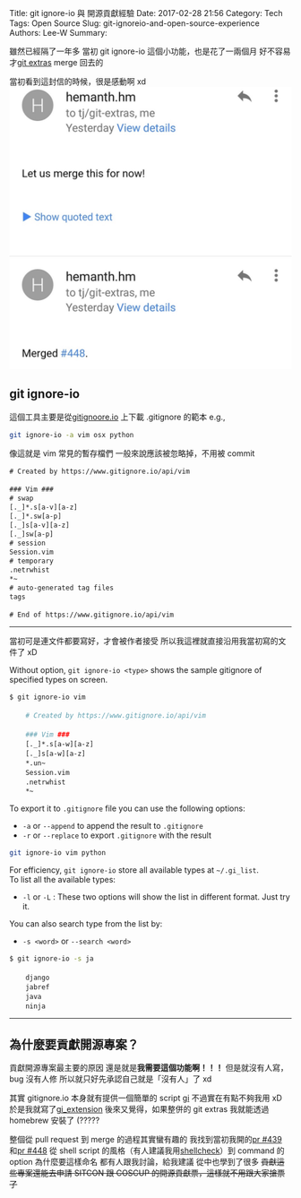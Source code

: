 Title: git ignore-io 與 開源貢獻經驗
Date: 2017-02-28 21:56
Category: Tech
Tags: Open Source
Slug: git-ignoreio-and-open-source-experience
Authors: Lee-W
Summary:

雖然已經隔了一年多
當初 git ignore-io 這個小功能，也是花了一兩個月
好不容易才[git extras](https://github.com/tj/git-extras) merge 回去的

<!--more-->

當初看到這封信的時候，很是感動啊 xd
![accepted](/images/posts-image/2017-02-28-git-ignoreio-and-open-source-experience/1-accepted.jpg)

## git ignore-io

這個工具主要是從[gitignoore.io](https://www.gitignore.io) 上下載 .gitignore 的範本
e.g.,

```bash
git ignore-io -a vim osx python
```

像這就是 vim 常見的暫存檔們
一般來說應該被忽略掉，不用被 commit

```text
# Created by https://www.gitignore.io/api/vim

### Vim ###
# swap
[._]*.s[a-v][a-z]
[._]*.sw[a-p]
[._]s[a-v][a-z]
[._]sw[a-p]
# session
Session.vim
# temporary
.netrwhist
*~
# auto-generated tag files
tags

# End of https://www.gitignore.io/api/vim
```

---

當初可是連文件都要寫好，才會被作者接受
所以我這裡就直接沿用我當初寫的文件了 xD

Without option, `git ignore-io <type>` shows the sample gitignore of specified types on screen.

```bash
$ git ignore-io vim

    # Created by https://www.gitignore.io/api/vim

    ### Vim ###
    [._]*.s[a-w][a-z]
    [._]s[a-w][a-z]
    *.un~
    Session.vim
    .netrwhist
    *~
```

To export it to `.gitignore` file you can use the following options:  

* `-a` or `--append` to append the result to `.gitignore`
* `-r` or `--replace` to export `.gitignore` with the result

```bash
git ignore-io vim python
```

For efficiency, `git ignore-io` store all available types at `~/.gi_list`.  
To list all the available types:

* `-l` or `-L` : These two options will show the list in different format. Just try it.

You can also search type from the list by:

* `-s <word>` or `--search <word>`

```bash
$ git ignore-io -s ja

    django
    jabref
    java
    ninja
```

---

## 為什麼要貢獻開源專案？

貢獻開源專案最主要的原因
還是就是**我需要這個功能啊！！！**
但是就沒有人寫，bug 沒有人修
所以就只好先承認自己就是「沒有人」了 xd

其實 gitignore.io 本身就有提供一個簡單的 script [gi](https://www.gitignore.io/docs#-install-command-line)
不過實在有點不夠我用 xD
於是我就寫了[gi_extension](https://github.com/Lee-W/gi_extension)
後來又覺得，如果整併的 git extras
我就能透過 homebrew 安裝了 (?????

整個從 pull request 到 merge 的過程其實蠻有趣的
我找到當初我開的[pr #439](https://github.com/tj/git-extras/pull/439) 和[pr #448](https://github.com/tj/git-extras/pull/448)
從 shell script 的風格（有人建議我用[shellcheck](https://github.com/koalaman/shellcheck)）到 command 的 option 為什麼要這樣命名
都有人跟我討論，給我建議
從中也學到了很多
~~貢獻這些專案還能去申請 SITCON 跟 COSCUP 的開源貢獻票，這樣就不用跟大家搶票了~~
